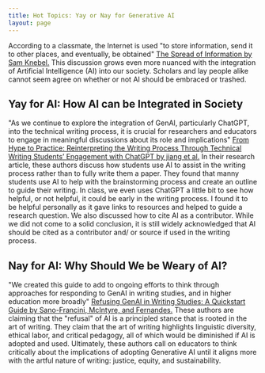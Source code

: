 ```yaml
---
title: Hot Topics: Yay or Nay for Generative AI
layout: page
---
```

According to a classmate, the Internet is used "to store information, send it to other places, and eventually, be obtained" [The Spread of Information by Sam Knebel.](https://rickwysocki.github.io/eng-213-knowledge-base/2025-09-23-knebel.html) This discussion grows even more nuanced with the integration of Artificial Intelligence (AI) into our society. Scholars and lay people alike cannot seem agree on whether or not AI should be embraced or trashed.

## Yay for AI: How AI can be Integrated in Society
"As we continue to explore the integration of GenAI, particularly ChatGPT, into the technical writing process, it is crucial for researchers and educators to engage in meaningful discussions about its role and implications" [From Hype to Practice: Reinterpreting the Writing Process Through Technical Writing Students’ Engagement with ChatGPT by jiang et al.](https://bsu.instructure.com/courses/174253/assignments/2293653?module_item_id=6133740) In their research article, these authors discuss how students use AI to assist in the writing process rather than to fully write them a paper. They found that manny students use AI to help with the brainstorming process and create an outline to guide their writing.
In class, we even uses ChatGPT a little bit to see how helpful, or not helpful, it could be early in the writing process. I found it to be helpful personally as it gave links to resources and helped to guide a research question. We also discussed how to cite AI as a contributor. While we did not come to a solid conclusion, it is still widely acknowledged that AI should be cited as a contributor and/ or source if used in the writing process.

## Nay for AI: Why Should We be Weary of AI?
"We created this guide to add to ongoing efforts to think through approaches for responding to GenAI in writing studies, and in higher education more broadly" [Refusing GenAI in Writing Studies: A Quickstart Guide by Sano-Francini, McIntyre, and Fernandes.](https://refusinggenai.wordpress.com/) These authors are claiming that the "refusal" of AI is a principled stance that is rooted in the art of writing. They claim that the art of writing highlights linguistic diversity, ethical labor, and critical pedagogy, all of which would be diminished if AI is adopted and used. Ultimately, these authors call on educators to think critically about the implications of adopting Generative AI until it aligns more with the artful nature of writing: justice, equity, and sustainability.
